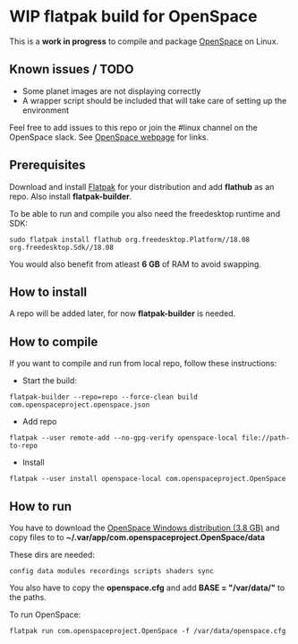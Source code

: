 # WIP flatpak build for OpenSpace

This is a **work in progress** to compile and package [OpenSpace](https://www.openspaceproject.com/) on Linux.

## Known issues / TODO

* Some planet images are not displaying correctly
* A wrapper script should be included that will take care of setting up the environment

Feel free to add issues to this repo or join the #linux channel on the OpenSpace slack. See [OpenSpace webpage](https://www.openspaceproject.com/) for links.

## Prerequisites

Download and install [Flatpak](https://www.flatpak.org/setup/) for your distribution and add **flathub** as an repo. Also install **flatpak-builder**. 

To be able to run and compile you also need the freedesktop runtime and SDK:

`sudo flatpak install flathub org.freedesktop.Platform//18.08 org.freedesktop.Sdk//18.08`

You would also benefit from atleast **6 GB** of RAM to avoid swapping.

## How to install

A repo will be added later, for now **flatpak-builder** is needed.


## How to compile

If you want to compile and run from local repo, follow these instructions:

* Start the build:
 
`flatpak-builder --repo=repo --force-clean build com.openspaceproject.openspace.json`

* Add repo

`flatpak --user remote-add --no-gpg-verify openspace-local file://path-to-repo`

* Install

`flatpak --user install openspace-local com.openspaceproject.OpenSpace`

## How to run

You have to download the [OpenSpace Windows distribution (3.8 GB)](http://data.openspaceproject.com/release/0.15.0/OpenSpace-0.15.0.zip) and copy files to to **~/.var/app/com.openspaceproject.OpenSpace/data**

These dirs are needed: 

`config data modules recordings scripts shaders sync`

You also have to copy the **openspace.cfg** and add **BASE = "/var/data/"** to the paths.

To run OpenSpace:

`flatpak run com.openspaceproject.OpenSpace -f /var/data/openspace.cfg`
